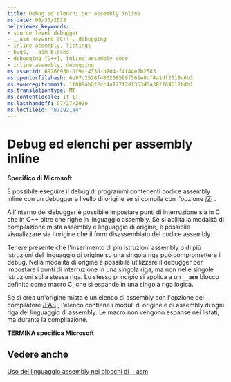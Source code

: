 ```yaml
---
title: Debug ed elenchi per assembly inline
ms.date: 08/30/2018
helpviewer_keywords:
- source level debugger
- __asm keyword [C++], debugging
- inline assembly, listings
- bugs, __asm blocks
- debugging [C++], inline assembly code
- inline assembly, debugging
ms.assetid: 69266930-6f9a-433d-b704-f4f44e7b2583
ms.openlocfilehash: 6e97c2528f480268599f561e8cf4a1df2518c6b3
ms.sourcegitcommit: 1f009ab0f2cc4a177f2d1353d5a38f164612bdb1
ms.translationtype: MT
ms.contentlocale: it-IT
ms.lasthandoff: 07/27/2020
ms.locfileid: "87192184"
---
```

# <a name="debugging-and-listings-for-inline-assembly"></a>Debug ed elenchi per assembly inline

**Specifico di Microsoft**

È possibile eseguire il debug di programmi contenenti codice assembly inline con un debugger a livello di origine se si compila con l'opzione [/Zi](../../build/reference/z7-zi-zi-debug-information-format.md) .

All'interno del debugger è possibile impostare punti di interruzione sia in C che in C++ oltre che righe in linguaggio assembly. Se si abilita la modalità di compilazione mista assembly e linguaggio di origine, è possibile visualizzare sia l'origine che il form disassemblato del codice assembly.

Tenere presente che l'inserimento di più istruzioni assembly o di più istruzioni del linguaggio di origine su una singola riga può compromettere il debug. Nella modalità di origine è possibile utilizzare il debugger per impostare i punti di interruzione in una singola riga, ma non nelle singole istruzioni sulla stessa riga. Lo stesso principio si applica a un **`__asm`** blocco definito come macro C, che si espande in una singola riga logica.

Se si crea un'origine mista e un elenco di assembly con l'opzione del compilatore [/FAS](../../build/reference/fa-fa-listing-file.md) , l'elenco contiene i moduli di origine e di assembly di ogni riga del linguaggio di assembly. Le macro non vengono espanse nei listati, ma durante la compilazione.

**TERMINA specifica Microsoft**

## <a name="see-also"></a>Vedere anche

[Uso del linguaggio assembly nei blocchi di __asm](../../assembler/inline/using-assembly-language-in-asm-blocks.md)<br/>
